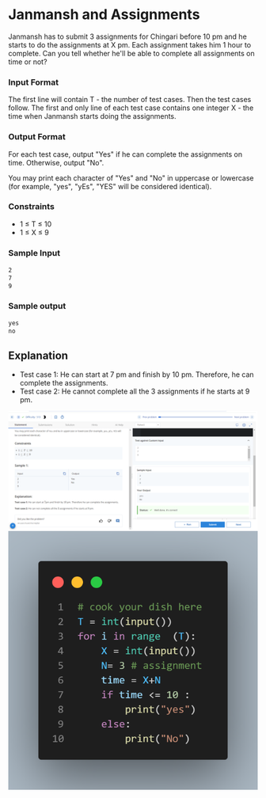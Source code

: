 # Janmansh and Assignments

Janmansh has to submit 3 assignments for Chingari before 10 pm and he starts to do the assignments at X pm. Each assignment takes him 1 hour to complete. Can you tell whether he'll be able to complete all assignments on time or not?

### Input Format

The first line will contain T - the number of test cases. Then the test cases follow.
The first and only line of each test case contains one integer X - the time when Janmansh starts doing the assignments.

### Output Format

For each test case, output "Yes" if he can complete the assignments on time. Otherwise, output "No".

You may print each character of "Yes" and "No" in uppercase or lowercase (for example, "yes", "yEs", "YES" will be considered identical).

### Constraints

- 1 ≤ T ≤ 10
- 1 ≤ X ≤ 9

### Sample Input

```
2
7
9
```



### Sample output

```
yes
no
```


## Explanation

- Test case 1: He can start at 7 pm and finish by 10 pm. Therefore, he can complete the assignments.
- Test case 2: He cannot complete all the 3 assignments if he starts at 9 pm.


![](Untitled.png)
![](code.png)

